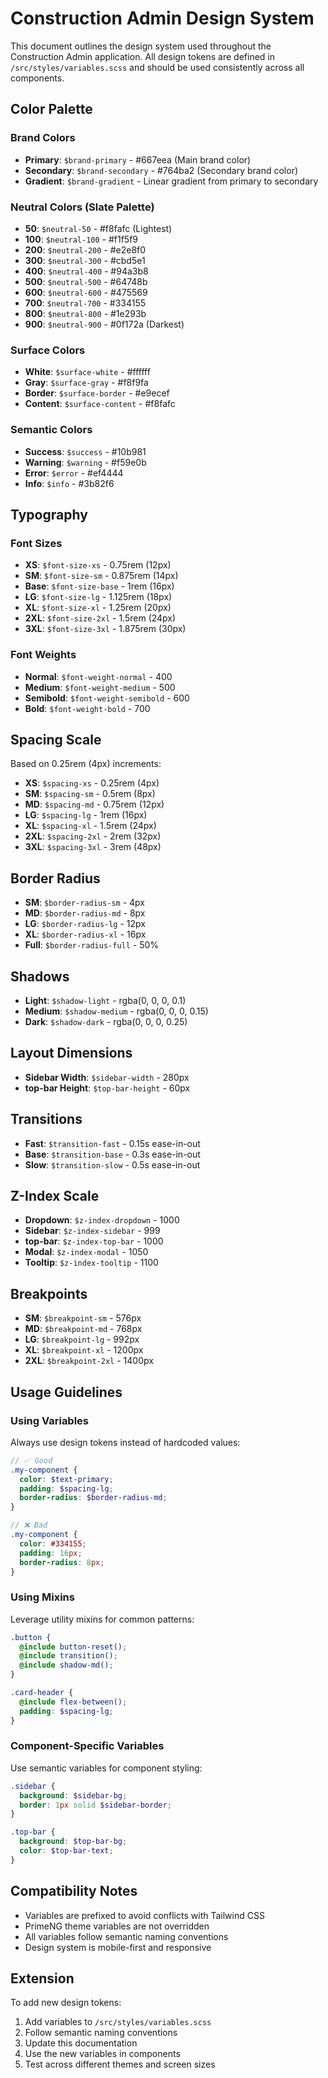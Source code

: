 # Construction Admin Design System

This document outlines the design system used throughout the Construction Admin application. All design tokens are defined in `/src/styles/variables.scss` and should be used consistently across all components.

## Color Palette

### Brand Colors
- **Primary**: `$brand-primary` - #667eea (Main brand color)
- **Secondary**: `$brand-secondary` - #764ba2 (Secondary brand color)
- **Gradient**: `$brand-gradient` - Linear gradient from primary to secondary

### Neutral Colors (Slate Palette)
- **50**: `$neutral-50` - #f8fafc (Lightest)
- **100**: `$neutral-100` - #f1f5f9
- **200**: `$neutral-200` - #e2e8f0
- **300**: `$neutral-300` - #cbd5e1
- **400**: `$neutral-400` - #94a3b8
- **500**: `$neutral-500` - #64748b
- **600**: `$neutral-600` - #475569
- **700**: `$neutral-700` - #334155
- **800**: `$neutral-800` - #1e293b
- **900**: `$neutral-900` - #0f172a (Darkest)

### Surface Colors
- **White**: `$surface-white` - #ffffff
- **Gray**: `$surface-gray` - #f8f9fa
- **Border**: `$surface-border` - #e9ecef
- **Content**: `$surface-content` - #f8fafc

### Semantic Colors
- **Success**: `$success` - #10b981
- **Warning**: `$warning` - #f59e0b
- **Error**: `$error` - #ef4444
- **Info**: `$info` - #3b82f6

## Typography

### Font Sizes
- **XS**: `$font-size-xs` - 0.75rem (12px)
- **SM**: `$font-size-sm` - 0.875rem (14px)
- **Base**: `$font-size-base` - 1rem (16px)
- **LG**: `$font-size-lg` - 1.125rem (18px)
- **XL**: `$font-size-xl` - 1.25rem (20px)
- **2XL**: `$font-size-2xl` - 1.5rem (24px)
- **3XL**: `$font-size-3xl` - 1.875rem (30px)

### Font Weights
- **Normal**: `$font-weight-normal` - 400
- **Medium**: `$font-weight-medium` - 500
- **Semibold**: `$font-weight-semibold` - 600
- **Bold**: `$font-weight-bold` - 700

## Spacing Scale

Based on 0.25rem (4px) increments:
- **XS**: `$spacing-xs` - 0.25rem (4px)
- **SM**: `$spacing-sm` - 0.5rem (8px)
- **MD**: `$spacing-md` - 0.75rem (12px)
- **LG**: `$spacing-lg` - 1rem (16px)
- **XL**: `$spacing-xl` - 1.5rem (24px)
- **2XL**: `$spacing-2xl` - 2rem (32px)
- **3XL**: `$spacing-3xl` - 3rem (48px)

## Border Radius

- **SM**: `$border-radius-sm` - 4px
- **MD**: `$border-radius-md` - 8px
- **LG**: `$border-radius-lg` - 12px
- **XL**: `$border-radius-xl` - 16px
- **Full**: `$border-radius-full` - 50%

## Shadows

- **Light**: `$shadow-light` - rgba(0, 0, 0, 0.1)
- **Medium**: `$shadow-medium` - rgba(0, 0, 0, 0.15)
- **Dark**: `$shadow-dark` - rgba(0, 0, 0, 0.25)

## Layout Dimensions

- **Sidebar Width**: `$sidebar-width` - 280px
- **top-bar Height**: `$top-bar-height` - 60px

## Transitions

- **Fast**: `$transition-fast` - 0.15s ease-in-out
- **Base**: `$transition-base` - 0.3s ease-in-out
- **Slow**: `$transition-slow` - 0.5s ease-in-out

## Z-Index Scale

- **Dropdown**: `$z-index-dropdown` - 1000
- **Sidebar**: `$z-index-sidebar` - 999
- **top-bar**: `$z-index-top-bar` - 1000
- **Modal**: `$z-index-modal` - 1050
- **Tooltip**: `$z-index-tooltip` - 1100

## Breakpoints

- **SM**: `$breakpoint-sm` - 576px
- **MD**: `$breakpoint-md` - 768px
- **LG**: `$breakpoint-lg` - 992px
- **XL**: `$breakpoint-xl` - 1200px
- **2XL**: `$breakpoint-2xl` - 1400px

## Usage Guidelines

### Using Variables
Always use design tokens instead of hardcoded values:

```scss
// ✅ Good
.my-component {
  color: $text-primary;
  padding: $spacing-lg;
  border-radius: $border-radius-md;
}

// ❌ Bad
.my-component {
  color: #334155;
  padding: 16px;
  border-radius: 8px;
}
```

### Using Mixins
Leverage utility mixins for common patterns:

```scss
.button {
  @include button-reset();
  @include transition();
  @include shadow-md();
}

.card-header {
  @include flex-between();
  padding: $spacing-lg;
}
```

### Component-Specific Variables
Use semantic variables for component styling:

```scss
.sidebar {
  background: $sidebar-bg;
  border: 1px solid $sidebar-border;
}

.top-bar {
  background: $top-bar-bg;
  color: $top-bar-text;
}
```

## Compatibility Notes

- Variables are prefixed to avoid conflicts with Tailwind CSS
- PrimeNG theme variables are not overridden
- All variables follow semantic naming conventions
- Design system is mobile-first and responsive

## Extension

To add new design tokens:

1. Add variables to `/src/styles/variables.scss`
2. Follow semantic naming conventions
3. Update this documentation
4. Use the new variables in components
5. Test across different themes and screen sizes
